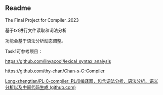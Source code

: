 ## Readme

The Final Project for Compiler_2023

基于txt进行文件读取和词法分析

功能会基于语法分析动态调整。

Task1可参考项目：

https://github.com/linyacool/lexical_syntax_analysis

https://github.com/thy-chan/Chan-s-C-Compiler

[Long-zhengtian/PL-0-compiler: PL/0编译器，包含词法分析、语法分析、语义分析以及中间代码生成 (github.com)](https://github.com/Long-zhengtian/PL-0-compiler/tree/main)
